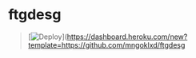 # ftgdesg
> [![Deploy](https://www.herokucdn.com/deploy/button.png)](https://dashboard.heroku.com/new?template=https://github.com/mngoklxd/ftgdesg
